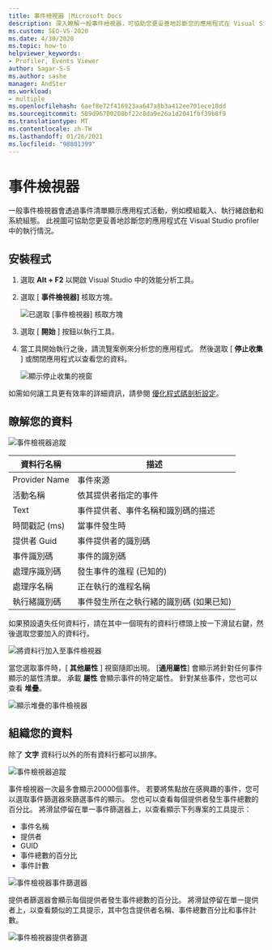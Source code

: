 ```yaml
---
title: 事件檢視器 |Microsoft Docs
description: 深入瞭解一般事件檢視器，可協助您更妥善地診斷您的應用程式在 Visual Studio profiler 內的執行狀況。
ms.custom: SEO-VS-2020
ms.date: 4/30/2020
ms.topic: how-to
helpviewer_keywords:
- Profiler, Events Viewer
author: Sagar-S-S
ms.author: sashe
manager: AndSter
ms.workload:
- multiple
ms.openlocfilehash: 6aef8e72f416923aa647a8b3a412ee701ece18dd
ms.sourcegitcommit: 589d96700208bf22c8da9e26a1d2041fbf39b8f9
ms.translationtype: MT
ms.contentlocale: zh-TW
ms.lasthandoff: 01/26/2021
ms.locfileid: "98801399"
---
```

# <a name="events-viewer"></a>事件檢視器

一般事件檢視器會透過事件清單顯示應用程式活動，例如模組載入、執行緒啟動和系統組態。 此視圖可協助您更妥善地診斷您的應用程式在 Visual Studio profiler 中的執行情況。

## <a name="setup"></a>安裝程式

1. 選取 **Alt + F2** 以開啟 Visual Studio 中的效能分析工具。

1. 選取 [ **事件檢視器]** 核取方塊。

   ![已選取 [事件檢視器] 核取方塊](../profiling/media/eventsviewerselected.png "已選取 [事件檢視器] 核取方塊")

1. 選取 [ **開始** ] 按鈕以執行工具。

1. 當工具開始執行之後，請流覽案例來分析您的應用程式。 然後選取 [ **停止收集** ] 或關閉應用程式以查看您的資料。

   ![顯示停止收集的視窗](../profiling/media/stopcollectioneventsviewer.png "顯示停止收集的視窗")

如需如何讓工具更有效率的詳細資訊，請參閱 [優化程式碼剖析設定](../profiling/optimize-profiler-settings.md)。

## <a name="understand-your-data"></a>瞭解您的資料

![事件檢視器追蹤](../profiling/media/eventviewertrace.png "事件檢視器追蹤")

|資料行名稱|描述|
|----------|---------------------|
|Provider Name|事件來源|
|活動名稱|依其提供者指定的事件|
|Text|事件提供者、事件名稱和識別碼的描述|
|時間戳記 (ms) |當事件發生時|
|提供者 Guid|事件提供者的識別碼|
|事件識別碼|事件的識別碼|
|處理序識別碼|發生事件的進程 (已知的) |
|處理序名稱|正在執行的進程名稱|
|執行緒識別碼|事件發生所在之執行緒的識別碼 (如果已知) |

如果預設遺失任何資料行，請在其中一個現有的資料行標頭上按一下滑鼠右鍵，然後選取您要加入的資料行。

![將資料行加入至事件檢視器](../profiling/media/eventvieweraddcolumns.png "將資料行加入至事件檢視器")

當您選取事件時，[ **其他屬性** ] 視窗隨即出現。 [**通用屬性**] 會顯示將針對任何事件顯示的屬性清單。 承載 **屬性** 會顯示事件的特定屬性。 針對某些事件，您也可以查看 **堆疊**。

![顯示堆疊的事件檢視器](../profiling/media/eventviewerstacks.png "顯示堆疊的事件檢視器")

## <a name="organize-your-data"></a>組織您的資料

除了 **文字** 資料行以外的所有資料行都可以排序。

![事件檢視器追蹤](../profiling/media/eventviewertrace.png "事件檢視器追蹤")

事件檢視器一次最多會顯示20000個事件。 若要將焦點放在感興趣的事件，您可以選取事件篩選器來篩選事件的顯示。 您也可以查看每個提供者發生事件總數的百分比。 將滑鼠停留在單一事件篩選器上，以查看顯示下列專案的工具提示：

- 事件名稱
- 提供者
- GUID
- 事件總數的百分比
- 事件計數

![事件檢視器事件篩選器](../profiling/media/eventviewereventfilter.png "事件檢視器事件篩選器")

提供者篩選器會顯示每個提供者發生事件總數的百分比。 將滑鼠停留在單一提供者上，以查看類似的工具提示，其中包含提供者名稱、事件總數百分比和事件計數。

![事件檢視器提供者篩選](../profiling/media/eventviewerproviderfilter.png "事件檢視器提供者篩選")
